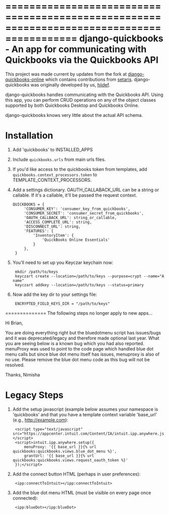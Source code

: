 ==========================================================================================
django-quickbooks - An app for communicating with Quickbooks via the Quickbooks API
==========================================================================================

This project was made current by updates from the fork at [django-quickbooks-online](https://github.com/grue/django-quickbooks-online) which contains contributions from [setaris](https://github.com/setaris). django-quickbooks was originally developed by us, [hiidef](https://github.com/hiidef).

django-quickbooks handles communicating with the Quickbooks API. Using
this app, you can perform CRUD operations on any of the object classes
supported by both Quickbooks Desktop and Quickbooks Online.

django-quickbooks knows very little about the actual API schema.

Installation
============

1. Add 'quickbooks' to INSTALLED_APPS
2. Include ``quickbooks.urls`` from main urls files.
3. If you'd like access to the quickbooks token from templates, add
   ``quickbooks.context_processors.token`` to TEMPLATE_CONTEXT_PROCESSORS.
4. Add a settings dictionary. OAUTH_CALLABACK_URL can be a string or
   callable. If it's a callable, it'll be passed the request context.

       QUICKBOOKS = {
            'CONSUMER_KEY': 'consumer_key_from_quickbooks',
            'CONSUMER_SECRET': 'consumer_secret_from_quickbooks',
            'OAUTH_CALLBACK_URL': string_or_callable,
            'ACCESS_COMPLETE_URL': string,
            'DISCONNECT_URL': string,
            'FEATURES': {
                'InventoryItem': {
                    'QuickBooks Online Essentials'
                }
            },
        }

5. You'll need to set up you Keyczar keychain now:
   
        mkdir /path/to/keys
        keyczart create --location=/path/to/keys --purpose=crypt --name="A name"
        keyczart addkey --location=/path/to/keys --status=primary

6. Now add the key dir to your settings file:  

        ENCRYPTED_FIELD_KEYS_DIR = "/path/to/keys"

==============
The following steps no longer apply to new apps...

Hi Brian,

You are doing everything right but the bluedotmenu script has issues/bugs and it was deprecated/legacy and therefore made optional last year. What you are seeing below is a known bug which you had also reported.
menuProxy was used to point to the code page which handled blue dot menu calls but since blue dot menu itself has issues, menuproxy is also of no use.
Please remove the blue dot menu code as this bug will not be resolved.

Thanks,
Nimisha

Legacy Steps
==============

1. Add the setup javascript (example below assumes your namespace is
   'quickbooks' and that you have a template context variable 'base_url' (e.g.,
   http://example.com):

        <script type="text/javascript" src="https://appcenter.intuit.com/Content/IA/intuit.ipp.anywhere.js"></script>
        <script>intuit.ipp.anywhere.setup({
            menuProxy: '{{ base_url }}{% url quickbooks:quickbooks.views.blue_dot_menu %}',
            grantUrl: '{{ base_url }}{% url quickbooks:quickbooks.views.request_oauth_token %}'
        });</script>

2. Add the connect button HTML (perhaps in user preferences):

        <ipp:connectToIntuit></ipp:connectToIntuit>

3. Add the blue dot menu HTML (must be visible on every page once connected):

        <ipp:blueDot></ipp:blueDot>
